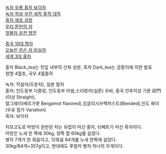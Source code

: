 [녹차 우롱 홍차 보이차](https://m.blog.naver.com/healthy_foodist/222680115179)  
[녹차 작설 우전 세작 중작 대작](https://brunch.co.kr/@brunch3auo/42)  
[흑차 제조 과정](https://blog.naver.com/geomri/221228913819)  
[우리 문헌의 차](https://blog.naver.com/and002/110007712824)  
[첫물차 우전 명전](https://brunch.co.kr/@kahn/362)  
  
[중국 10대 명차](https://brunch.co.kr/brunchbook/chinatea)  
[오늘은 무슨 차 마실까](https://brunch.co.kr/brunchbook/dadadtea)  
[세계 3대 홍차](https://m.blog.naver.com/tivine/221646452626)  
[]()  
  
홍차 Black_tea는 찻잎 내부의 산화 성분, 흑차 Dark_tea는 곰팡이에 의한 발효  
청명 4월초, 곡우 4월중하  
  
녹차: 작설차(두춘차), 일본 말차  
홍차: 인도동부 다즐링, 인도동부 아쌈,스리랑카(실론) 우바, 중국 안후이성 기문 祁門(이상 Straight),  
 얼그레이(베르가못 Bergamot flavored),잉글리시브렉퍼스트(Blended),인도 짜이 (우유 첨가 Variation)  
흑차: 보이차  
  
차모고도로 마방이 운반된 차는 유럽이 마신 홍차, 티베트가 마신 흑차이다.  
마방은 노새 한 쪽에 30kg, 양쪽 합 60kg를 실었다.  
병차 7개가 한 묶음이고, 12묶음 84개를 노새 한쪽에 실었다.  
30kg/84개=357g이고, 현대에도 푸얼차 병차 하나의 무게이다.   
